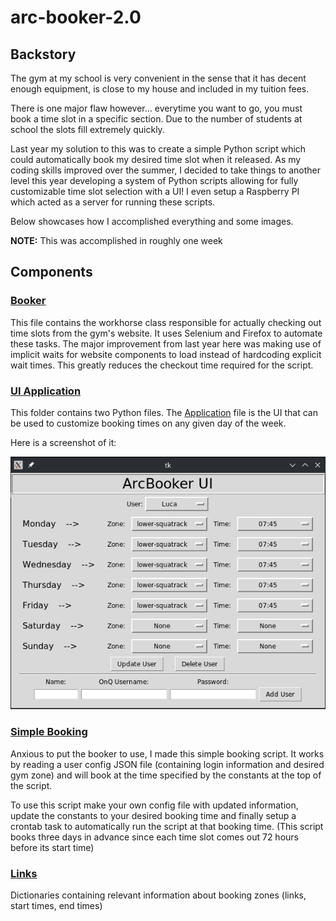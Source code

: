 # arc-booker-2.0

## Backstory

The gym at my school is very convenient in the sense that it has decent enough equipment, is close to my house and included in my tuition fees. 

There is one major flaw however... everytime you want to go, you must book a time slot in a specific section. Due to the number of students at school the slots fill extremely quickly.

Last year my solution to this was to create a simple Python script which could automatically book my desired time slot when it released. As my coding skills improved over the summer, I decided to take things to another level this year developing a system of Python scripts allowing for fully customizable time slot selection with a UI! I even setup a Raspberry PI which acted as a server for running these scripts.

Below showcases how I accomplished everything and some images.

**NOTE:** This was accomplished in roughly one week

## Components

### [Booker](https://github.com/trombonee/arc-booker-2.0/blob/main/booker.py)
This file contains the workhorse class responsible for actually checking out time slots from the gym's website. It uses Selenium and Firefox to automate these tasks. The major improvement from last year here was making use of implicit waits for website components to load instead of hardcoding explicit wait times. This greatly reduces the checkout time required for the script.

### [UI Application](https://github.com/trombonee/arc-booker-2.0/tree/main/userdata_app)
This folder contains two Python files. The [Application](https://github.com/trombonee/arc-booker-2.0/blob/main/userdata_app/application.py) file is the UI that can be used to customize booking times on any given day of the week.

Here is a screenshot of it:

![UI](https://raw.githubusercontent.com/trombonee/arc-booker-2.0/main/readme_img/arc-booker-ui.png)

### [Simple Booking](https://github.com/trombonee/arc-booker-2.0/blob/main/simple_booking.py)
Anxious to put the booker to use, I made this simple booking script. It works by reading a user config JSON file (containing login information and desired gym zone) and will book at the time specified by the constants at the top of the script.

To use this script make your own config file with updated information, update the constants to your desired booking time and finally setup a crontab task to automatically run the script at that booking time. (This script books three days in advance since each time slot comes out 72 hours before its start time)

### [Links](https://github.com/trombonee/arc-booker-2.0/blob/main/links.py)
Dictionaries containing relevant information about booking zones (links, start times, end times)
